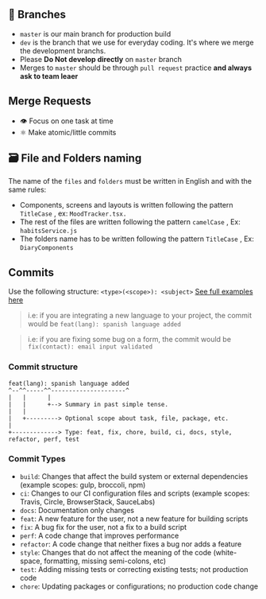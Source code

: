 ## 🍁 Branches

- `master` is our main branch for production build
- `dev` is the branch that we use for everyday coding. It's where we merge the development branchs.
- Please **Do Not develop directly** on `master` branch
- Merges to `master` should be through `pull request` practice **and always ask to team leaer**

## Merge Requests

- 👁 Focus on one task at time
- ⚛️ Make atomic/little commits

## 🗃 File and Folders naming 

The name of the `files` and `folders` must be written in English and with the same rules:
 - Components, screens and layouts is written following the pattern
`TitleCase` , ex: `MoodTracker.tsx.`
 - The rest of the files are written following the pattern
`camelCase` , Ex: `habitsService.js`
 - The folders name has to be written following the pattern
 `TitleCase` , Ex: `DiaryComponents`
 
 ## Commits

Use the following structure: `<type>(<scope>): <subject>` [See full examples here](https://www.conventionalcommits.org/en/v1.0.0/#examples)

> i.e: if you are integrating a new language to your project, the commit would be `feat(lang): spanish language added`

> i.e: if you are fixing some bug on a form, the commit would be `fix(contact): email input validated`

### Commit structure

```text
feat(lang): spanish language added
^--^^-----^^---------------------^
|   |      |
|   |      +--> Summary in past simple tense.
|   |
|   +---------> Optional scope about task, file, package, etc.
|
+-------------> Type: feat, fix, chore, build, ci, docs, style, refactor, perf, test
```
 
 ### Commit Types

- `build`: Changes that affect the build system or external dependencies (example scopes: gulp, broccoli, npm)
- `ci`: Changes to our CI configuration files and scripts (example scopes: Travis, Circle, BrowserStack, SauceLabs)
- `docs`: Documentation only changes
- `feat`: A new feature for the user, not a new feature for building scripts
- `fix`: A bug fix for the user, not a fix to a build script
- `perf`: A code change that improves performance
- `refactor`: A code change that neither fixes a bug nor adds a feature
- `style`: Changes that do not affect the meaning of the code (white-space, formatting, missing semi-colons, etc)
- `test`: Adding missing tests or correcting existing tests; not production code
- `chore`: Updating packages or configurations; no production code change
